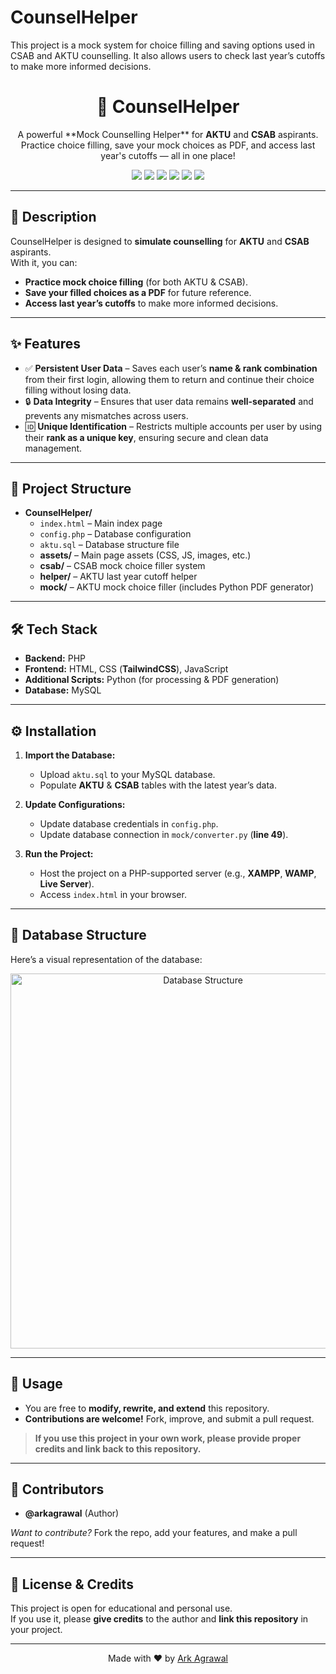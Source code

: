 # CounselHelper
This project is a mock system for choice filling and saving options used in CSAB and AKTU counselling. It also allows users to check last year’s cutoffs to make more informed decisions.
<h1 align="center">🧩 CounselHelper</h1>
<p align="center">
A powerful **Mock Counselling Helper** for <b>AKTU</b> and <b>CSAB</b> aspirants.  
Practice choice filling, save your mock choices as PDF, and access last year's cutoffs — all in one place!
</p>

<p align="center">
  <img src="https://img.shields.io/badge/Backend-PHP-blue?style=flat-square">
  <img src="https://img.shields.io/badge/Frontend-HTML%20%7C%20TailwindCSS%20%7C%20JS-green?style=flat-square">
  <img src="https://img.shields.io/badge/Scripts-Python-yellow?style=flat-square">
  <img src="https://img.shields.io/badge/Database-MySQL-orange?style=flat-square">
  <img src="https://img.shields.io/badge/Contributions-Welcome-brightgreen?style=flat-square">
  <img src="https://visitor-badge.laobi.icu/badge?page_id=arkagrawal.CounselHelper&style=flat-square">
</p>

---

## 📖 Description
CounselHelper is designed to **simulate counselling** for **AKTU** and **CSAB** aspirants.  
With it, you can:  
- **Practice mock choice filling** (for both AKTU & CSAB).  
- **Save your filled choices as a PDF** for future reference.  
- **Access last year’s cutoffs** to make more informed decisions.  

---

## ✨ Features

- ✅ **Persistent User Data** – Saves each user’s **name & rank combination** from their first login, allowing them to return and continue their choice filling without losing data.  
- 🔒 **Data Integrity** – Ensures that user data remains **well-separated** and prevents any mismatches across users.  
- 🆔 **Unique Identification** – Restricts multiple accounts per user by using their **rank as a unique key**, ensuring secure and clean data management.  

---

## 📂 Project Structure

<ul>
  <li><b>CounselHelper/</b>
    <ul>
      <li><code>index.html</code> – Main index page</li>
      <li><code>config.php</code> – Database configuration</li>
      <li><code>aktu.sql</code> – Database structure file</li>
      <li><b>assets/</b> – Main page assets (CSS, JS, images, etc.)</li>
      <li><b>csab/</b> – CSAB mock choice filler system</li>
      <li><b>helper/</b> – AKTU last year cutoff helper</li>
      <li><b>mock/</b> – AKTU mock choice filler (includes Python PDF generator)</li>
    </ul>
  </li>
</ul>

---

## 🛠️ Tech Stack
- **Backend:** PHP  
- **Frontend:** HTML, CSS (**TailwindCSS**), JavaScript  
- **Additional Scripts:** Python (for processing & PDF generation)  
- **Database:** MySQL  

---

## ⚙️ Installation
1. **Import the Database:**  
   - Upload `aktu.sql` to your MySQL database.  
   - Populate **AKTU** & **CSAB** tables with the latest year’s data.  

2. **Update Configurations:**  
   - Update database credentials in `config.php`.  
   - Update database connection in `mock/converter.py` (**line 49**).  

3. **Run the Project:**  
   - Host the project on a PHP-supported server (e.g., **XAMPP**, **WAMP**, **Live Server**).  
   - Access `index.html` in your browser.  

---

## 🧩 Database Structure
Here’s a visual representation of the database:  

<p align="center">
  <img src="https://camo.githubusercontent.com/2112af9e817f970d89c9f21d6925bfc9e113fca0f1db427dfb8c2de2fe46acfd/68747470733a2f2f692e6962622e636f2f70724e423346366d2f616b74752d64622d7374727563747572652e706e67" alt="Database Structure" width="600">
</p>

---

## 📖 Usage
- You are free to **modify, rewrite, and extend** this repository.  
- **Contributions are welcome!** Fork, improve, and submit a pull request.  

> **If you use this project in your own work, please provide proper credits and link back to this repository.**

---

## 👤 Contributors
- **@arkagrawal** (Author)  

*Want to contribute?* Fork the repo, add your features, and make a pull request!  

---

## 📜 License & Credits
This project is open for educational and personal use.  
If you use it, please **give credits** to the author and **link this repository** in your project.

---

<p align="center">
  Made with ❤️ by <a href="https://github.com/arkagrawall">Ark Agrawal</a>
</p>
